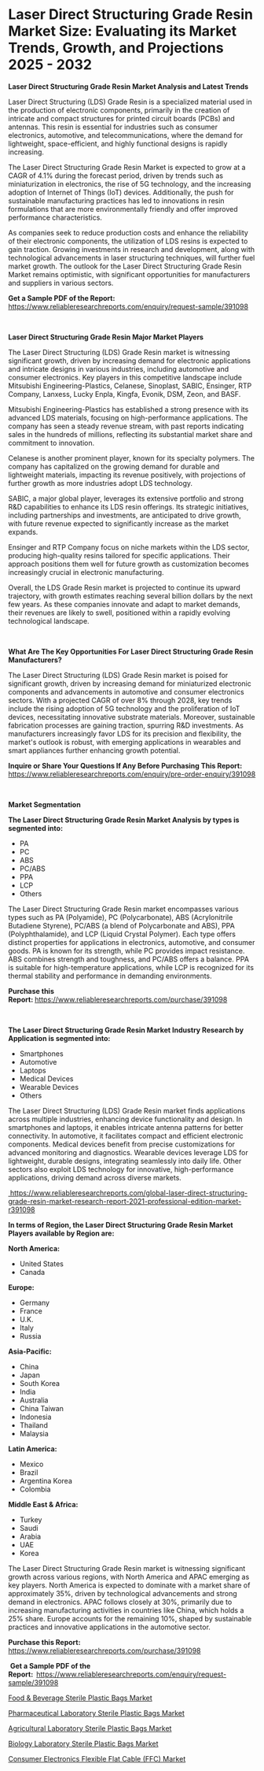 <p><h1>Laser Direct Structuring Grade Resin Market Size: Evaluating its Market Trends, Growth, and Projections 2025 - 2032</h1></p><p><strong>Laser Direct Structuring Grade Resin Market Analysis and Latest Trends</strong></p>
<p><p>Laser Direct Structuring (LDS) Grade Resin is a specialized material used in the production of electronic components, primarily in the creation of intricate and compact structures for printed circuit boards (PCBs) and antennas. This resin is essential for industries such as consumer electronics, automotive, and telecommunications, where the demand for lightweight, space-efficient, and highly functional designs is rapidly increasing.</p><p>The Laser Direct Structuring Grade Resin Market is expected to grow at a CAGR of 4.1% during the forecast period, driven by trends such as miniaturization in electronics, the rise of 5G technology, and the increasing adoption of Internet of Things (IoT) devices. Additionally, the push for sustainable manufacturing practices has led to innovations in resin formulations that are more environmentally friendly and offer improved performance characteristics.</p><p>As companies seek to reduce production costs and enhance the reliability of their electronic components, the utilization of LDS resins is expected to gain traction. Growing investments in research and development, along with technological advancements in laser structuring techniques, will further fuel market growth. The outlook for the Laser Direct Structuring Grade Resin Market remains optimistic, with significant opportunities for manufacturers and suppliers in various sectors.</p></p>
<p><strong>Get a Sample PDF of the Report:&nbsp;</strong> <a href="https://www.reliableresearchreports.com/enquiry/request-sample/391098?utm_campaign=31&utm_medium=2&utm_source=Github&utm_content=ia&utm_term=16012025&utm_id=laser-direct-structuring-grade-resin">https://www.reliableresearchreports.com/enquiry/request-sample/391098</a></p>
<p>&nbsp;</p>
<p><strong>Laser Direct Structuring Grade Resin Major Market Players</strong></p>
<p><p>The Laser Direct Structuring (LDS) Grade Resin market is witnessing significant growth, driven by increasing demand for electronic applications and intricate designs in various industries, including automotive and consumer electronics. Key players in this competitive landscape include Mitsubishi Engineering-Plastics, Celanese, Sinoplast, SABIC, Ensinger, RTP Company, Lanxess, Lucky Enpla, Kingfa, Evonik, DSM, Zeon, and BASF.</p><p>Mitsubishi Engineering-Plastics has established a strong presence with its advanced LDS materials, focusing on high-performance applications. The company has seen a steady revenue stream, with past reports indicating sales in the hundreds of millions, reflecting its substantial market share and commitment to innovation.</p><p>Celanese is another prominent player, known for its specialty polymers. The company has capitalized on the growing demand for durable and lightweight materials, impacting its revenue positively, with projections of further growth as more industries adopt LDS technology.</p><p>SABIC, a major global player, leverages its extensive portfolio and strong R&D capabilities to enhance its LDS resin offerings. Its strategic initiatives, including partnerships and investments, are anticipated to drive growth, with future revenue expected to significantly increase as the market expands.</p><p>Ensinger and RTP Company focus on niche markets within the LDS sector, producing high-quality resins tailored for specific applications. Their approach positions them well for future growth as customization becomes increasingly crucial in electronic manufacturing.</p><p>Overall, the LDS Grade Resin market is projected to continue its upward trajectory, with growth estimates reaching several billion dollars by the next few years. As these companies innovate and adapt to market demands, their revenues are likely to swell, positioned within a rapidly evolving technological landscape.</p></p>
<p>&nbsp;</p>
<p><strong>What Are The Key Opportunities For Laser Direct Structuring Grade Resin Manufacturers?</strong></p>
<p><p>The Laser Direct Structuring (LDS) Grade Resin market is poised for significant growth, driven by increasing demand for miniaturized electronic components and advancements in automotive and consumer electronics sectors. With a projected CAGR of over 8% through 2028, key trends include the rising adoption of 5G technology and the proliferation of IoT devices, necessitating innovative substrate materials. Moreover, sustainable fabrication processes are gaining traction, spurring R&D investments. As manufacturers increasingly favor LDS for its precision and flexibility, the market's outlook is robust, with emerging applications in wearables and smart appliances further enhancing growth potential.</p></p>
<p><strong>Inquire or Share Your Questions If Any Before Purchasing This Report:</strong> <a href="https://www.reliableresearchreports.com/enquiry/pre-order-enquiry/391098?utm_campaign=31&utm_medium=2&utm_source=Github&utm_content=ia&utm_term=16012025&utm_id=laser-direct-structuring-grade-resin">https://www.reliableresearchreports.com/enquiry/pre-order-enquiry/391098</a></p>
<p>&nbsp;</p>
<p><strong>Market Segmentation</strong></p>
<p><strong>The Laser Direct Structuring Grade Resin Market Analysis by types is segmented into:</strong></p>
<p><ul><li>PA</li><li>PC</li><li>ABS</li><li>PC/ABS</li><li>PPA</li><li>LCP</li><li>Others</li></ul></p>
<p><p>The Laser Direct Structuring Grade Resin market encompasses various types such as PA (Polyamide), PC (Polycarbonate), ABS (Acrylonitrile Butadiene Styrene), PC/ABS (a blend of Polycarbonate and ABS), PPA (Polyphthalamide), and LCP (Liquid Crystal Polymer). Each type offers distinct properties for applications in electronics, automotive, and consumer goods. PA is known for its strength, while PC provides impact resistance. ABS combines strength and toughness, and PC/ABS offers a balance. PPA is suitable for high-temperature applications, while LCP is recognized for its thermal stability and performance in demanding environments.</p></p>
<p><strong>Purchase this Report:&nbsp;</strong><a href="https://www.reliableresearchreports.com/purchase/391098?utm_campaign=31&utm_medium=2&utm_source=Github&utm_content=ia&utm_term=16012025&utm_id=laser-direct-structuring-grade-resin">https://www.reliableresearchreports.com/purchase/391098</a></p>
<p>&nbsp;</p>
<p><strong>The Laser Direct Structuring Grade Resin Market Industry Research by Application is segmented into:</strong></p>
<p><ul><li>Smartphones</li><li>Automotive</li><li>Laptops</li><li>Medical Devices</li><li>Wearable Devices</li><li>Others</li></ul></p>
<p><p>The Laser Direct Structuring (LDS) Grade Resin market finds applications across multiple industries, enhancing device functionality and design. In smartphones and laptops, it enables intricate antenna patterns for better connectivity. In automotive, it facilitates compact and efficient electronic components. Medical devices benefit from precise customizations for advanced monitoring and diagnostics. Wearable devices leverage LDS for lightweight, durable designs, integrating seamlessly into daily life. Other sectors also exploit LDS technology for innovative, high-performance applications, driving demand across diverse markets.</p></p>
<p><a href="https://www.reliableresearchreports.com/global-laser-direct-structuring-grade-resin-market-research-report-2021-professional-edition-market-r391098?utm_campaign=31&utm_medium=2&utm_source=Github&utm_content=ia&utm_term=16012025&utm_id=laser-direct-structuring-grade-resin">&nbsp;https://www.reliableresearchreports.com/global-laser-direct-structuring-grade-resin-market-research-report-2021-professional-edition-market-r391098</a></p>
<p><strong>In terms of Region, the Laser Direct Structuring Grade Resin Market Players available by Region are:</strong></p>
<p>
    <p> <strong> North America: </strong>
        <ul>
            <li>United States</li>
            <li>Canada</li>
        </ul>
        </p> 
    <p> <strong> Europe: </strong>
        <ul>
            <li>Germany</li>
            <li>France</li>
            <li>U.K.</li>
            <li>Italy</li>
            <li>Russia</li>
        </ul>
        </p> 
    <p> <strong> Asia-Pacific: </strong>
        <ul>
            <li>China</li>
            <li>Japan</li>
            <li>South Korea</li>
            <li>India</li>
            <li>Australia</li>
            <li>China Taiwan</li>
            <li>Indonesia</li>
            <li>Thailand</li>
            <li>Malaysia</li>
        </ul>
        </p> 
    <p> <strong> Latin America: </strong>
        <ul>
            <li>Mexico</li>
            <li>Brazil</li>
            <li>Argentina Korea</li>
            <li>Colombia</li>
        </ul>
        </p> 
    <p> <strong> Middle East & Africa: </strong>
        <ul>
            <li>Turkey</li>
            <li>Saudi</li>
            <li>Arabia</li>
            <li>UAE</li>
            <li>Korea</li>
        </ul>
    </p>
    </p>
<p><p>The Laser Direct Structuring Grade Resin market is witnessing significant growth across various regions, with North America and APAC emerging as key players. North America is expected to dominate with a market share of approximately 35%, driven by technological advancements and strong demand in electronics. APAC follows closely at 30%, primarily due to increasing manufacturing activities in countries like China, which holds a 25% share. Europe accounts for the remaining 10%, shaped by sustainable practices and innovative applications in the automotive sector.</p></p>
<p><strong>Purchase this Report: </strong><a href="https://www.reliableresearchreports.com/purchase/391098?utm_campaign=31&utm_medium=2&utm_source=Github&utm_content=ia&utm_term=16012025&utm_id=laser-direct-structuring-grade-resin">https://www.reliableresearchreports.com/purchase/391098</a></p>
<p>&nbsp;<strong>Get a Sample PDF of the Report:&nbsp;&nbsp;</strong><a href="https://www.reliableresearchreports.com/enquiry/request-sample/391098?utm_campaign=31&utm_medium=2&utm_source=Github&utm_content=ia&utm_term=16012025&utm_id=laser-direct-structuring-grade-resin">https://www.reliableresearchreports.com/enquiry/request-sample/391098</a></p>
<p><strong></strong></p>
<p><p><a href="https://github.com/MonroeBullock54/Market-Research-Report-List-1/blob/main/food-beverage-sterile-plastic-bags-market.md?utm_campaign=31&utm_medium=2&utm_source=Github&utm_content=ia&utm_term=16012025&utm_id=laser-direct-structuring-grade-resin">Food & Beverage Sterile Plastic Bags Market</a></p><p><a href="https://github.com/skerretflossie9297/Market-Research-Report-List-1/blob/main/pharmaceutical-laboratory-sterile-plastic-bags-market.md?utm_campaign=31&utm_medium=2&utm_source=Github&utm_content=ia&utm_term=16012025&utm_id=laser-direct-structuring-grade-resin">Pharmaceutical Laboratory Sterile Plastic Bags Market</a></p><p><a href="https://github.com/alberthagorsuch/Market-Research-Report-List-1/blob/main/agricultural-laboratory-sterile-plastic-bags-market.md?utm_campaign=31&utm_medium=2&utm_source=Github&utm_content=ia&utm_term=16012025&utm_id=laser-direct-structuring-grade-resin">Agricultural Laboratory Sterile Plastic Bags Market</a></p><p><a href="https://github.com/shondapmbau/Market-Research-Report-List-1/blob/main/biology-laboratory-sterile-plastic-bags-market.md?utm_campaign=31&utm_medium=2&utm_source=Github&utm_content=ia&utm_term=16012025&utm_id=laser-direct-structuring-grade-resin">Biology Laboratory Sterile Plastic Bags Market</a></p><p><a href="https://github.com/rahu1506/Market-Research-Report-List-6/blob/main/consumer-electronics-flexible-flat-cable-ffc-market.md?utm_campaign=31&utm_medium=2&utm_source=Github&utm_content=ia&utm_term=16012025&utm_id=laser-direct-structuring-grade-resin">Consumer Electronics Flexible Flat Cable (FFC) Market</a></p></p>